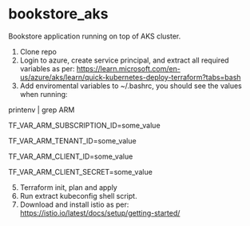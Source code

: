 # bookstore_aks
Bookstore application running on top of AKS cluster.

1. Clone repo
2. Login to azure, create service principal, and extract all required variables as per: https://learn.microsoft.com/en-us/azure/aks/learn/quick-kubernetes-deploy-terraform?tabs=bash
3. Add enviromental variables to ~/.bashrc, you should see the values when running:
   
printenv | grep ARM

TF_VAR_ARM_SUBSCRIPTION_ID=some_value

TF_VAR_ARM_TENANT_ID=some_value

TF_VAR_ARM_CLIENT_ID=some_value

TF_VAR_ARM_CLIENT_SECRET=some_value

5. Terraform init, plan and apply
6. Run extract kubeconfig shell script.
7. Download and install istio as per: https://istio.io/latest/docs/setup/getting-started/
